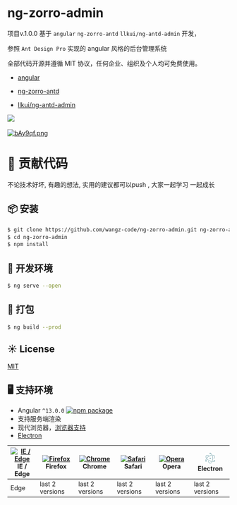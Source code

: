 # ng-zorro-admin

项目v.1.0.0 基于 `angular` `ng-zorro-antd` `llkui/ng-antd-admin` 开发，

参照 `Ant Design Pro` 实现的 angular 风格的后台管理系统

全部代码开源并遵循 MIT 协议，任何企业、组织及个人均可免费使用。

- [angular](https://angular.cn/)

- [ng-zorro-antd](https://github.com/NG-ZORRO/ng-zorro-antd)

- [llkui/ng-antd-admin](https://github.com/llkui/ng-antd-admin)

[![](https://img.alicdn.com/tfs/TB1t6QPylr0gK0jSZFnXXbRRXXa-4000-1378.png)](http://ng.ant.design)

[![bAy9qf.png](https://s4.ax1x.com/2022/02/25/bAy9qf.png)](https://imgtu.com/i/bAy9qf)

# 👏 贡献代码

不论技术好坏, 有趣的想法, 实用的建议都可以push , 大家一起学习 一起成长 


## 📦 安装

```bash
$ git clone https://github.com/wangz-code/ng-zorro-admin.git ng-zorro-admin
$ cd ng-zorro-admin
$ npm install

```

## 📝 开发环境

```bash
$ ng serve --open
```

## 🎉 打包

```bash
$ ng build --prod
```

## ☀️ License

[MIT](https://github.com/wangz-code/ng-zorro-admin/blob/main/LICENSE)

## 🖥 支持环境

- Angular `^13.0.0` [![npm package](https://img.shields.io/npm/v/ng-zorro-antd.svg?style=flat-square)](https://www.npmjs.org/package/ng-zorro-antd)
- 支持服务端渲染
- 现代浏览器，[浏览器支持](https://angular.io/guide/browser-support)
- [Electron](http://electron.atom.io/)

| [<img src="https://raw.githubusercontent.com/alrra/browser-logos/master/src/edge/edge_48x48.png" alt="IE / Edge" width="24px" height="24px" />](http://godban.github.io/browsers-support-badges/)</br>IE / Edge | [<img src="https://raw.githubusercontent.com/alrra/browser-logos/master/src/firefox/firefox_48x48.png" alt="Firefox" width="24px" height="24px" />](http://godban.github.io/browsers-support-badges/)</br>Firefox | [<img src="https://raw.githubusercontent.com/alrra/browser-logos/master/src/chrome/chrome_48x48.png" alt="Chrome" width="24px" height="24px" />](http://godban.github.io/browsers-support-badges/)</br>Chrome | [<img src="https://raw.githubusercontent.com/alrra/browser-logos/master/src/safari/safari_48x48.png" alt="Safari" width="24px" height="24px" />](http://godban.github.io/browsers-support-badges/)</br>Safari | [<img src="https://raw.githubusercontent.com/alrra/browser-logos/master/src/opera/opera_48x48.png" alt="Opera" width="24px" height="24px" />](http://godban.github.io/browsers-support-badges/)</br>Opera | [<img src="https://raw.githubusercontent.com/alrra/browser-logos/master/src/electron/electron_48x48.png" alt="Electron" width="24px" height="24px" />](http://godban.github.io/browsers-support-badges/)</br>Electron |
| --------------------------------------------------------------------------------------------------------------------------------------------------------------------------------------------------------------- | ----------------------------------------------------------------------------------------------------------------------------------------------------------------------------------------------------------------- | ------------------------------------------------------------------------------------------------------------------------------------------------------------------------------------------------------------- | ------------------------------------------------------------------------------------------------------------------------------------------------------------------------------------------------------------- | --------------------------------------------------------------------------------------------------------------------------------------------------------------------------------------------------------- | --------------------------------------------------------------------------------------------------------------------------------------------------------------------------------------------------------------------- |
| Edge                                                                                                                                                                                                            | last 2 versions                                                                                                                                                                                                   | last 2 versions                                                                                                                                                                                               | last 2 versions                                                                                                                                                                                               | last 2 versions                                                                                                                                                                                           | last 2 versions                                                                                                                                                                                                       |
